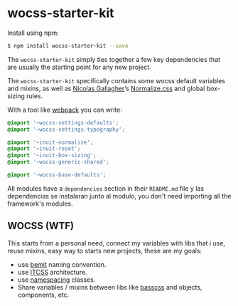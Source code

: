 # wocss-starter-kit

Install using npm:

```sh
$ npm install wocss-starter-kit --save
```

The `wocss-starter-kit` simply ties together a few key dependencies that are usually the starting point for any new project.

The `wocss-starter-kit` specifically contains some wocss default variables and mixins, as well as [Nicolas Gallagher](https://twitter.com/necolas)’s [Normalize.css](https://github.com/necolas/normalize.css) and global box-sizing rules.

With a tool like [webpack](https://webpack.github.io/) you can write:

```scss
@import '~wocss-settings-defaults';
@import '~wocss-settings-typography';

@import '~inuit-normalize';
@import '~inuit-reset';
@import '~inuit-box-sizing';
@import '~wocss-generic-shared';

@import '~wocss-base-defaults';
```

All modules have a `dependencies` section in their `README.md` file y las dependencias se instalaran junto al modulo, you don't need importing all the framework's modules.

## WOCSS (WTF)

This starts from a personal need, connect my variables with libs that i use, reuse mixins, easy way to starts new projects, these are my goals:

* use [bemit](http://csswizardry.com/2015/08/bemit-taking-the-bem-naming-convention-a-step-further/) naming convention.
* use [ITCSS](http://csswizardry.net/talks/2014/11/itcss-dafed.pdf) architecture.
* use [namespacing](http://csswizardry.com/2015/03/more-transparent-ui-code-with-namespaces/) classes.
* Share variables / mixins between libs like [basscss](basscss.com) and objects, components, etc.
